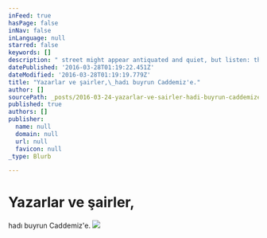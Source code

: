 ```yaml
---
inFeed: true
hasPage: false
inNav: false
inLanguage: null
starred: false
keywords: []
description: " street might appear antiquated and quiet, but listen: this imagined and imaginative space is full of life, ideas, character, and exchanges. Our street is teeming with culturally rich and rooted inspiration, but its residents are moved by difference and humanism, and therefore our street recognizes no national boundaries that can limit whom we speak to, who hears us. This is one slice, one fluid moment and open-ended trajectory, where literary arts happen. We'll begin with glimpses of Turkish fiction and poetry in the English language."
datePublished: '2016-03-28T01:19:22.451Z'
dateModified: '2016-03-28T01:19:19.779Z'
title: "Yazarlar ve şairler,\_hadı buyrun Caddemiz'e."
author: []
sourcePath: _posts/2016-03-24-yazarlar-ve-sairler-hadi-buyrun-caddemize.md
published: true
authors: []
publisher:
  name: null
  domain: null
  url: null
  favicon: null
_type: Blurb

---
```

# Yazarlar ve şairler,   
hadı buyrun Caddemiz'e.
![](https://the-grid-user-content.s3-us-west-2.amazonaws.com/bf8f142f-58cb-414d-a852-f06261386757.jpg)